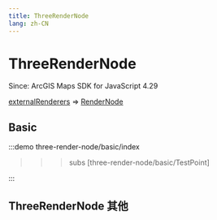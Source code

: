 ```yaml
--- 
title: ThreeRenderNode
lang: zh-CN
---
```


# ThreeRenderNode

Since:
ArcGIS Maps SDK for JavaScript 4.29

[externalRenderers](https://developers.arcgis.com/javascript/latest/api-reference/esri-views-3d-externalRenderers.html) => [RenderNode](https://developers.arcgis.com/javascript/latest/api-reference/esri-views-3d-webgl-RenderNode.html)


## Basic

:::demo 
three-render-node/basic/index
>>>subs
[three-render-node/basic/TestPoint]
>>>
:::

## ThreeRenderNode 其他
